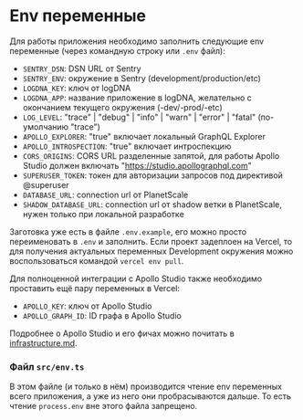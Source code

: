 # Env переменные

Для работы приложения необходимо заполнить следующие env переменные (через командную строку или `.env` файл):
- `SENTRY_DSN`: DSN URL от Sentry
- `SENTRY_ENV`: окружение в Sentry (development/production/etc)
- `LOGDNA_KEY`: ключ от logDNA
- `LOGDNA_APP`: название приложение в logDNA, желательно с окончанием текущего окружения (-dev/-prod/-etc)
- `LOG_LEVEL`: "trace" | "debug" | "info" | "warn" | "error" | "fatal" (по-умолчанию "trace")
- `APOLLO_EXPLORER`: "true" включает локальный GraphQL Explorer
- `APOLLO_INTROSPECTION`: "true" включает интроспекцию
- `CORS_ORIGINS`: CORS URL разделенные запятой, для работы Apollo Studio должен включать "https://studio.apollographql.com"
- `SUPERUSER_TOKEN`: токен для авторизации запросов под директивой @superuser
- `DATABASE_URL`: connection url от PlanetScale
- `SHADOW_DATABASE_URL`: connection url от shadow ветки в PlanetScale, нужен только при локальной разработке

Заготовка уже есть в файле `.env.example`, его можно просто переименовать в `.env` и заполнить. Если проект задеплоен на Vercel, то для получения актуальных переменных Development окружения можно воспользоваться командой `vercel env pull`.


Для полноценной интеграции с Apollo Studio также необходимо проставить ещё пару переменных в Vercel:
- `APOLLO_KEY`: ключ от Apollo Studio
- `APOLLO_GRAPH_ID`: ID графа в Apollo Studio

Подробнее о Apollo Studio и его фичах можно почитать в [infrastructure.md](docs/infrastructure.md#Apollo%20Studio).


### Файл `src/env.ts`

В этом файле (и только в нём) производится чтение env переменных всего приложения, а уже из него они пробрасываются дальше. То есть чтение `process.env` вне этого файла запрещено.